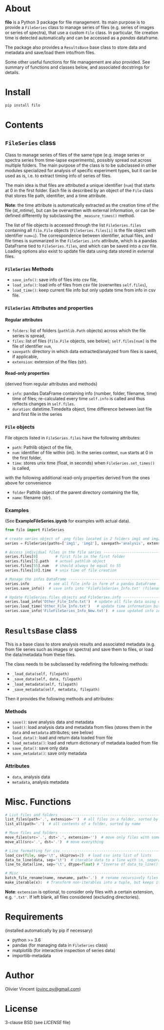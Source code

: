 About
=====

**filo** is a Python 3 package for file management. Its main purpose is to provide a `FileSeries` class to manage series of files (e.g. series of images or series of spectra), that use a custom `File` class. In particular, file creation time is detected automatically and can be accessed as a *pandas* dataframe.

The package also provides a `ResultsBase` base class to store data and metadata and save/load them into/from files.

Some other useful functions for file management are also provided. See summary of functions and classes below, and associated docstrings for details.

Install
=======

```bash
pip install filo
```

Contents
========


`FileSeries` class
--------------

Class to manage series of files of the same type (e.g. image series or spectra series from time-lapse experiments), possibly spread out across multiple folders. The main purpose of the class is to be subclassed in other modules specialized for analysis of specific experiment types, but it can be used as is, i.e. to extract timing info of series of files.

The main idea is that files are attributed a unique identifier (`num`) that starts at 0 in the first folder. Each file is described by an object of the `File` class that stores file path, identifier, and a time attribute.

**Note**: the time attribute is automatically extracted as the creation time of the file (*st_mtime*), but can be overwritten with external information, or can be defined differently by subclassing the `_measure_times()` method.

The list of file objects is accessed through the list `FileSeries.files` containing all `filo.File` objects (`FileSeries.files[i]` is the file object with identifier `num=i`). The correspondence between identifier, actual files, and file times is summarized in the `FileSeries.info` attribute, which is a pandas DataFrame tied to `FileSeries.files`, and which can be saved into a csv file. Loading options also exist to update file data using data stored in external files.


### `FileSeries` Methods
- `save_info()`: save info of files into csv file,
- `load_info()`: load info of files from csv file (overwrites `self.files`),
- `load_time()`: keep current file info but only update time from info in csv file.

### `FileSeries` Attributes and properties

#### Regular attributes
- `folders`: list of folders (`pathlib.Path` objects) across which the file series is spread,
- `files`: list of files (`filo.File` objects, see below); `self.files[num]` is the file of identifier `num`,
- `savepath`: directory in which data extracted/analyzed from files is saved, if applicable,
- `extension`: extension of the files (str).

#### Read-only properties
(derived from regular attributes and methods)
- `info`: pandas DataFrame containing info (number, folder, filename, time) time of files; re-calculated every time `self.info` is called and thus reflects changes in `self.files`.
- `duration`: datetime.Timedelta object, time difference between last file and first file in the series


### `File` objects

File objects listed in `FileSeries.files` have the following attributes:
- `path`: Pathlib object of the file,
- `num`: identifier of file within (int). In the series context, `num` starts at 0 in the first folder,
- `time`: stores unix time (float, in seconds) when `FileSeries.set_times()` is called,

with the following additional read-only properties derived from the ones above for convenience
- `folder` Pathlib object of the parent directory containing the file,
- `name`: filename (str).


### Examples

(See **ExampleFileSeries.ipynb** for examples with actual data).

```python
from filo import FileSeries

# create series object of .png files located in 2 folders img1 and img2 ------
series = FileSeries(paths=['img1', 'img2'], savepath='analysis', extension='.png')

# Access individual files in the file series ---------------------------------
series.files[0]        # first file in the first folder
series.files[3].path   # actual pathlib object
series.files[55].num   # should always be equal to 55
series.files[10].time  # unix time of file creation

# Manage the infos DataFrame -------------------------------------------------
series.info         # see all file info in form of a pandas DataFrame
series.save_info()  # save info into 'FileFileSeries_Info.txt' (filename can be specified)

# Update FileSeries.files objects and FileSeries.info --------------------------------
series.load_info('Other_File_Info.txt')  # update all file data using data from external file
series.load_time('Other_File_Info.txt')   # update time information but keep other info
series.save_info('FileFileSeries_Info_New.txt')  # save updated info into new txt file
```

`ResultsBase` class
===================

This is a base class to store analysis results and associated metadata (e.g. from file series such as images or spectra) and save them to files, or load the data/metadata from these files.

The class needs to be subclassed by redefining the following methods:
- `_load_data(self, filepath)`
- `_save_data(self, data, filepath)`
- `_load_metadata(self, filepath)`
- `_save_metadata(self, metadata, filepath)`

Then it provides the following methods and attributes:

### Methods

- `save()`: save analysis data and metadata
- `load()`: load analysis data and metadata from files (stores them in the `data` and `metadata` attributes; see below)
- `load_data()`: load and return data loaded from file
- `load_metadata()`: load and return dictionary of metadata loaded from file
- `save_data()`: save only data
- `save_metadata()`: save only metadata

### Attributes
- `data`, analysis data
- `metadata`, analysis metadata

Misc. Functions
===============

```python
# List files and folders -----------------------------------------------------
list_files(path='.', extension='')  # all files in a folder, sorted by name
list_all(path='.')  # all contents of a folder, sorted by name

# Move files and folders -----------------------------------------------------
move_files(src='.', dst='.', extension='')  # move only files with some suffix
move_all(src='.', dst='.')  # move everything

# Line formatting for csv ----------------------------------------------------
load_csv(file, sep='\t', skiprows=2)  # load csv into list of lists
data_to_line(data, sep='\t')  # iterable data to a line with \n, separated with separator sep.
line_to_data(line, sep='\t', dtype=float) # "Inverse of data_to_line(). Returns data as a tuple of type dtype.

# Misc -----------------------------------------------------------------------
batch_file_rename(name, newname, path='.')  # rename recursively files named name into newname
make_iterable(x):  # Transform non-iterables into a tuple, but keeps iterables unchanged
```
**Note**: `extension` is optional, to consider only files with a certain extension, e.g. `'.txt'`. If left blank, all files considered (excluding directories).


Requirements
============
(installed automatically by pip if necessary)
- python >= 3.6
- pandas (for managing data in `FileSeries` class)
- matplotlib (for interactive inspection of series data)
- importlib-metadata

Author
======
Olivier Vincent
(ovinc.py@gmail.com)

License
=======

3-clause BSD (see *LICENSE* file)
